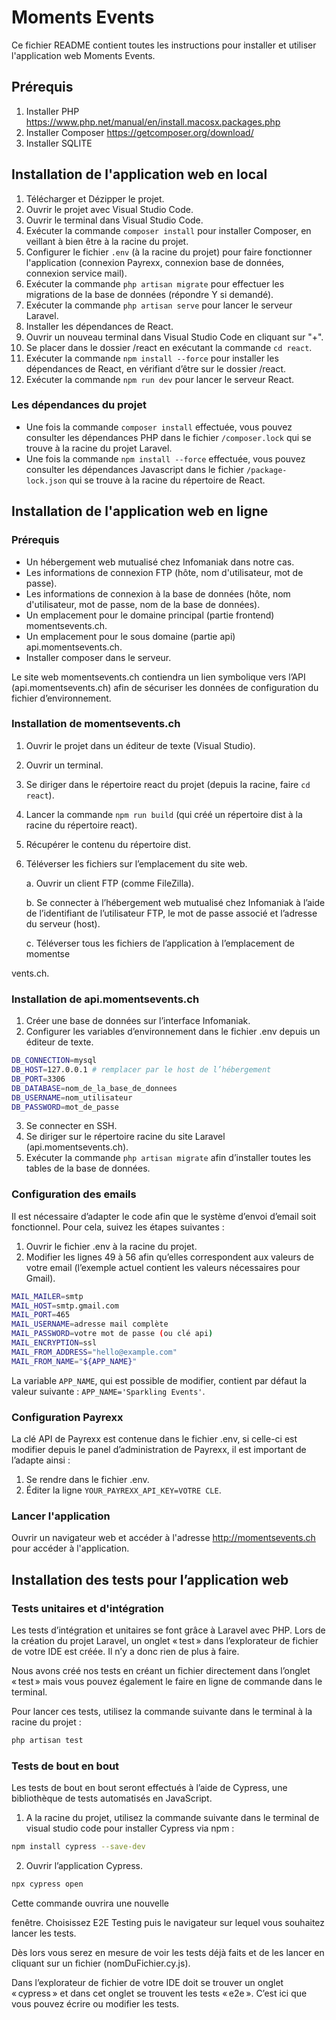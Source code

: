 # Moments Events

Ce fichier README contient toutes les instructions pour installer et utiliser l'application web Moments Events.

## Prérequis
1. Installer PHP https://www.php.net/manual/en/install.macosx.packages.php
2. Installer Composer https://getcomposer.org/download/
3. Installer SQLITE


## Installation de l'application web en local


1. Télécharger et Dézipper le projet.
2. Ouvrir le projet avec Visual Studio Code.
3. Ouvrir le terminal dans Visual Studio Code.
4. Exécuter la commande `composer install` pour installer Composer, en veillant à bien être à la racine du projet.
5. Configurer le fichier `.env` (à la racine du projet) pour faire fonctionner l'application (connexion Payrexx, connexion base de données, connexion service mail).
6. Exécuter la commande `php artisan migrate` pour effectuer les migrations de la base de données (répondre Y si demandé).
7. Exécuter la commande `php artisan serve` pour lancer le serveur Laravel.
8. Installer les dépendances de React.
9. Ouvrir un nouveau terminal dans Visual Studio Code en cliquant sur "+".
10. Se placer dans le dossier /react en exécutant la commande `cd react`.
11. Exécuter la commande `npm install --force` pour installer les dépendances de React, en vérifiant d’être sur le dossier /react.
12. Exécuter la commande `npm run dev` pour lancer le serveur React.

### Les dépendances du projet

* Une fois la commande `composer install` effectuée, vous pouvez consulter les dépendances PHP dans le fichier `/composer.lock` qui se trouve à la racine du projet Laravel.
* Une fois la commande `npm install --force` effectuée, vous pouvez consulter les dépendances Javascript dans le fichier `/package-lock.json` qui se trouve à la racine du répertoire de React.

## Installation de l'application web en ligne

### Prérequis

* Un hébergement web mutualisé chez Infomaniak dans notre cas.
* Les informations de connexion FTP (hôte, nom d'utilisateur, mot de passe).
* Les informations de connexion à la base de données (hôte, nom d'utilisateur, mot de passe, nom de la base de données).
* Un emplacement pour le domaine principal (partie frontend) momentsevents.ch.
* Un emplacement pour le sous domaine (partie api) api.momentsevents.ch.
* Installer composer dans le serveur.

Le site web momentsevents.ch contiendra un lien symbolique vers l’API (api.momentsevents.ch) afin de sécuriser les données de configuration du fichier d’environnement.

### Installation de momentsevents.ch

1. Ouvrir le projet dans un éditeur de texte (Visual Studio).
2. Ouvrir un terminal.
3. Se diriger dans le répertoire react du projet (depuis la racine, faire `cd react`).
4. Lancer la commande `npm run build` (qui créé un répertoire dist à la racine du répertoire react).
5. Récupérer le contenu du répertoire dist.
6. Téléverser les fichiers sur l’emplacement du site web.

    a. Ouvrir un client FTP (comme FileZilla).
    
    b. Se connecter à l’hébergement web mutualisé chez Infomaniak à l’aide de l’identifiant de l’utilisateur FTP, le mot de passe associé et l’adresse du serveur (host).
    
    c. Téléverser tous les fichiers de l’application à l’emplacement de momentse

vents.ch.

### Installation de api.momentsevents.ch

1. Créer une base de données sur l’interface Infomaniak.
2. Configurer les variables d’environnement dans le fichier .env depuis un éditeur de texte.
```bash
DB_CONNECTION=mysql
DB_HOST=127.0.0.1 # remplacer par le host de l’hébergement
DB_PORT=3306
DB_DATABASE=nom_de_la_base_de_donnees
DB_USERNAME=nom_utilisateur
DB_PASSWORD=mot_de_passe
```
3. Se connecter en SSH.
4. Se diriger sur le répertoire racine du site Laravel (api.momentsevents.ch).
5. Exécuter la commande `php artisan migrate` afin d’installer toutes les tables de la base de données.

### Configuration des emails

Il est nécessaire d’adapter le code afin que le système d’envoi d’email soit fonctionnel. Pour cela, suivez les étapes suivantes : 

1. Ouvrir le fichier .env à la racine du projet.
2. Modifier les lignes 49 à 56 afin qu’elles correspondent aux valeurs de votre email (l’exemple actuel contient les valeurs nécessaires pour Gmail).
```bash
MAIL_MAILER=smtp
MAIL_HOST=smtp.gmail.com
MAIL_PORT=465
MAIL_USERNAME=adresse mail complète
MAIL_PASSWORD=votre mot de passe (ou clé api)
MAIL_ENCRYPTION=ssl
MAIL_FROM_ADDRESS="hello@example.com"
MAIL_FROM_NAME="${APP_NAME}"
```
La variable `APP_NAME`, qui est possible de modifier, contient par défaut la valeur suivante : `APP_NAME='Sparkling Events'`.

### Configuration Payrexx

La clé API de Payrexx est contenue dans le fichier .env, si celle-ci est modifier depuis le panel d’administration de Payrexx, il est important de l’adapte ainsi :

1. Se rendre dans le fichier .env.
2. Éditer la ligne `YOUR_PAYREXX_API_KEY=VOTRE CLE`.

### Lancer l'application

Ouvrir un navigateur web et accéder à l'adresse http://momentsevents.ch pour accéder à l'application.

## Installation des tests pour l’application web

### Tests unitaires et d'intégration

Les tests d’intégration et unitaires se font grâce à Laravel avec PHP. Lors de la création du projet Laravel, un onglet « test » dans l’explorateur de fichier de votre IDE est créée. Il n’y a donc rien de plus à faire. 

Nous avons créé nos tests en créant un fichier directement dans l’onglet « test » mais vous pouvez également le faire en ligne de commande dans le terminal.

Pour lancer ces tests, utilisez la commande suivante dans le terminal à la racine du projet : 

```bash
php artisan test
```

### Tests de bout en bout

Les tests de bout en bout seront effectués à l’aide de Cypress, une bibliothèque de tests automatisés en JavaScript.

1. A la racine du projet, utilisez la commande suivante dans le terminal de visual studio code pour installer Cypress via npm : 
```bash
npm install cypress --save-dev
```
2. Ouvrir l’application Cypress.
```bash
npx cypress open
```
Cette commande ouvrira une nouvelle

 fenêtre. Choisissez E2E Testing puis le navigateur sur lequel vous souhaitez lancer les tests.

Dès lors vous serez en mesure de voir les tests déjà faits et de les lancer en cliquant sur un fichier (nomDuFichier.cy.js).

Dans l’explorateur de fichier de votre IDE doit se trouver un onglet « cypress » et dans cet onglet se trouvent les tests « e2e ». C’est ici que vous pouvez écrire ou modifier les tests.
